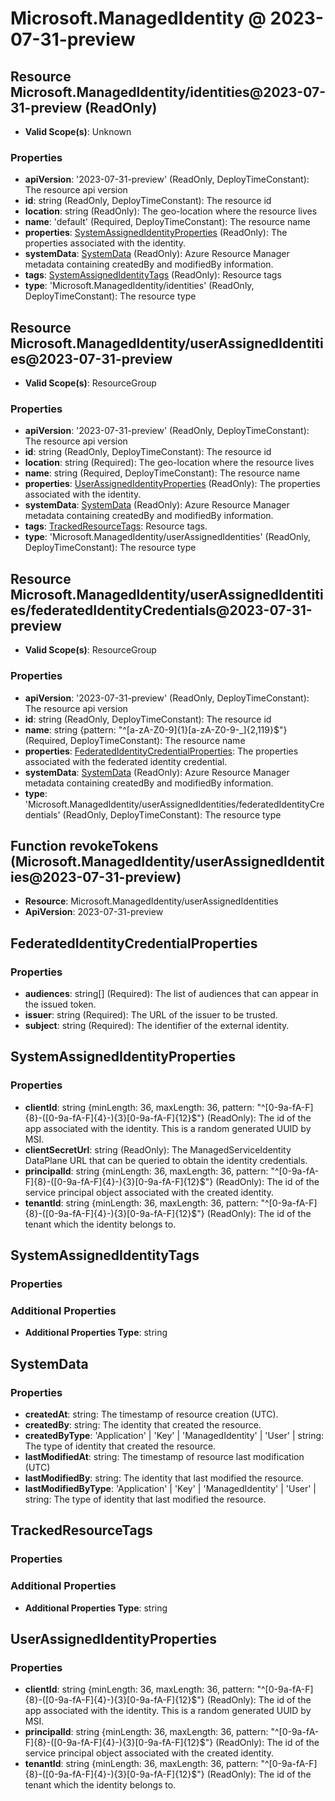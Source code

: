 # Microsoft.ManagedIdentity @ 2023-07-31-preview

## Resource Microsoft.ManagedIdentity/identities@2023-07-31-preview (ReadOnly)
* **Valid Scope(s)**: Unknown
### Properties
* **apiVersion**: '2023-07-31-preview' (ReadOnly, DeployTimeConstant): The resource api version
* **id**: string (ReadOnly, DeployTimeConstant): The resource id
* **location**: string (ReadOnly): The geo-location where the resource lives
* **name**: 'default' (Required, DeployTimeConstant): The resource name
* **properties**: [SystemAssignedIdentityProperties](#systemassignedidentityproperties) (ReadOnly): The properties associated with the identity.
* **systemData**: [SystemData](#systemdata) (ReadOnly): Azure Resource Manager metadata containing createdBy and modifiedBy information.
* **tags**: [SystemAssignedIdentityTags](#systemassignedidentitytags) (ReadOnly): Resource tags
* **type**: 'Microsoft.ManagedIdentity/identities' (ReadOnly, DeployTimeConstant): The resource type

## Resource Microsoft.ManagedIdentity/userAssignedIdentities@2023-07-31-preview
* **Valid Scope(s)**: ResourceGroup
### Properties
* **apiVersion**: '2023-07-31-preview' (ReadOnly, DeployTimeConstant): The resource api version
* **id**: string (ReadOnly, DeployTimeConstant): The resource id
* **location**: string (Required): The geo-location where the resource lives
* **name**: string (Required, DeployTimeConstant): The resource name
* **properties**: [UserAssignedIdentityProperties](#userassignedidentityproperties) (ReadOnly): The properties associated with the identity.
* **systemData**: [SystemData](#systemdata) (ReadOnly): Azure Resource Manager metadata containing createdBy and modifiedBy information.
* **tags**: [TrackedResourceTags](#trackedresourcetags): Resource tags.
* **type**: 'Microsoft.ManagedIdentity/userAssignedIdentities' (ReadOnly, DeployTimeConstant): The resource type

## Resource Microsoft.ManagedIdentity/userAssignedIdentities/federatedIdentityCredentials@2023-07-31-preview
* **Valid Scope(s)**: ResourceGroup
### Properties
* **apiVersion**: '2023-07-31-preview' (ReadOnly, DeployTimeConstant): The resource api version
* **id**: string (ReadOnly, DeployTimeConstant): The resource id
* **name**: string {pattern: "^[a-zA-Z0-9]{1}[a-zA-Z0-9-_]{2,119}$"} (Required, DeployTimeConstant): The resource name
* **properties**: [FederatedIdentityCredentialProperties](#federatedidentitycredentialproperties): The properties associated with the federated identity credential.
* **systemData**: [SystemData](#systemdata) (ReadOnly): Azure Resource Manager metadata containing createdBy and modifiedBy information.
* **type**: 'Microsoft.ManagedIdentity/userAssignedIdentities/federatedIdentityCredentials' (ReadOnly, DeployTimeConstant): The resource type

## Function revokeTokens (Microsoft.ManagedIdentity/userAssignedIdentities@2023-07-31-preview)
* **Resource**: Microsoft.ManagedIdentity/userAssignedIdentities
* **ApiVersion**: 2023-07-31-preview

## FederatedIdentityCredentialProperties
### Properties
* **audiences**: string[] (Required): The list of audiences that can appear in the issued token.
* **issuer**: string (Required): The URL of the issuer to be trusted.
* **subject**: string (Required): The identifier of the external identity.

## SystemAssignedIdentityProperties
### Properties
* **clientId**: string {minLength: 36, maxLength: 36, pattern: "^[0-9a-fA-F]{8}-([0-9a-fA-F]{4}-){3}[0-9a-fA-F]{12}$"} (ReadOnly): The id of the app associated with the identity. This is a random generated UUID by MSI.
* **clientSecretUrl**: string (ReadOnly): The ManagedServiceIdentity DataPlane URL that can be queried to obtain the identity credentials.
* **principalId**: string {minLength: 36, maxLength: 36, pattern: "^[0-9a-fA-F]{8}-([0-9a-fA-F]{4}-){3}[0-9a-fA-F]{12}$"} (ReadOnly): The id of the service principal object associated with the created identity.
* **tenantId**: string {minLength: 36, maxLength: 36, pattern: "^[0-9a-fA-F]{8}-([0-9a-fA-F]{4}-){3}[0-9a-fA-F]{12}$"} (ReadOnly): The id of the tenant which the identity belongs to.

## SystemAssignedIdentityTags
### Properties
### Additional Properties
* **Additional Properties Type**: string

## SystemData
### Properties
* **createdAt**: string: The timestamp of resource creation (UTC).
* **createdBy**: string: The identity that created the resource.
* **createdByType**: 'Application' | 'Key' | 'ManagedIdentity' | 'User' | string: The type of identity that created the resource.
* **lastModifiedAt**: string: The timestamp of resource last modification (UTC)
* **lastModifiedBy**: string: The identity that last modified the resource.
* **lastModifiedByType**: 'Application' | 'Key' | 'ManagedIdentity' | 'User' | string: The type of identity that last modified the resource.

## TrackedResourceTags
### Properties
### Additional Properties
* **Additional Properties Type**: string

## UserAssignedIdentityProperties
### Properties
* **clientId**: string {minLength: 36, maxLength: 36, pattern: "^[0-9a-fA-F]{8}-([0-9a-fA-F]{4}-){3}[0-9a-fA-F]{12}$"} (ReadOnly): The id of the app associated with the identity. This is a random generated UUID by MSI.
* **principalId**: string {minLength: 36, maxLength: 36, pattern: "^[0-9a-fA-F]{8}-([0-9a-fA-F]{4}-){3}[0-9a-fA-F]{12}$"} (ReadOnly): The id of the service principal object associated with the created identity.
* **tenantId**: string {minLength: 36, maxLength: 36, pattern: "^[0-9a-fA-F]{8}-([0-9a-fA-F]{4}-){3}[0-9a-fA-F]{12}$"} (ReadOnly): The id of the tenant which the identity belongs to.

